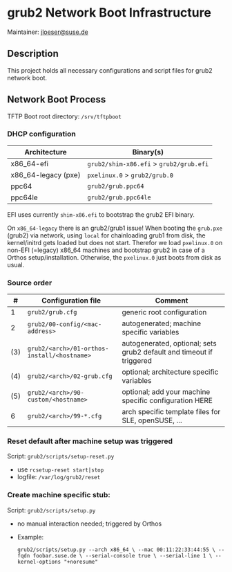 # grub2 Network Boot Infrastructure

Maintainer: jloeser@suse.de

## Description

This project holds all necessary configurations and script files for grub2 network boot.

## Network Boot Process

TFTP Boot root directory: `/srv/tftpboot`

### DHCP configuration

| Architecture        | Binary(s)                               |
|---------------------|-----------------------------------------|
| x86_64-efi          | `grub2/shim-x86.efi` > `grub2/grub.efi` |
| x86_64-legacy (pxe) | `pxelinux.0` > `grub2/grub.0`           |
| ppc64               | `grub2/grub.ppc64`                      |
| ppc64le             | `grub2/grub.ppc64le`                    |

EFI uses currently `shim-x86.efi` to bootstrap the grub2 EFI binary.

On `x86_64-legacy` there is an grub2/grub1 issue! When booting the `grub.pxe` (grub2) via network,
using `local` for chainloading grub1 from disk, the kernel/initrd gets loaded but does not start.
Therefor we load `pxelinux.0` on non-EFI (=legacy) x86_64 machines and bootstrap grub2 in case of
a Orthos setup/installation. Otherwise, the `pxelinux.0` just boots from disk as usual.

### Source order

| # | Configuration file                             | Comment                                                              |
|---|------------------------------------------------|----------------------------------------------------------------------|
| 1 | `grub2/grub.cfg`                               | generic root configuration                                           |
| 2 | `grub2/00-config/<mac-address>`                | autogenerated; machine specific variables                            |
|(3)| `grub2/<arch>/01-orthos-install/<hostname>`    | autogenerated, optional; sets grub2 default and timeout if triggered |
|(4)| `grub2/<arch>/02-grub.cfg`                     | optional; architecture specific variables                            |
|(5)| `grub2/<arch>/90-custom/<hostname>`            | optional; add your machine specific configuration HERE               |
| 6 | `grub2/<arch>/99-*.cfg`                        | arch specific template files for SLE, openSUSE, ...                  |

### Reset default after machine setup was triggered

Script: `grub2/scripts/setup-reset.py`

- use `rcsetup-reset start|stop`
- logfile: `/var/log/grub2/reset`

### Create machine specific stub:

Script: `grub2/scripts/setup.py`

- no manual interaction needed; triggered by Orthos
- Example:

    `grub2/scripts/setup.py --arch x86_64 \
      --mac 00:11:22:33:44:55 \
      --fqdn foobar.suse.de \
      --serial-console true \
      --serial-line 1 \
      --kernel-options "+noresume"`
